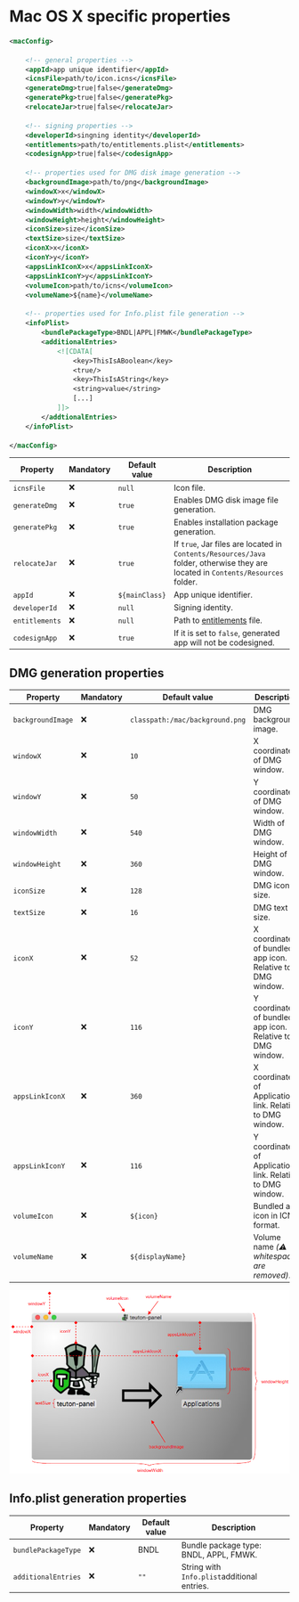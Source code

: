 # Mac OS X specific properties

```xml
<macConfig>

    <!-- general properties -->
    <appId>app unique identifier</appId>
    <icnsFile>path/to/icon.icns</icnsFile>
    <generateDmg>true|false</generateDmg>
    <generatePkg>true|false</generatePkg>
    <relocateJar>true|false</relocateJar>

    <!-- signing properties -->
    <developerId>singning identity</developerId>
    <entitlements>path/to/entitlements.plist</entitlements>
    <codesignApp>true|false</codesignApp>

    <!-- properties used for DMG disk image generation -->
    <backgroundImage>path/to/png</backgroundImage>
    <windowX>x</windowX>
    <windowY>y</windowY>
    <windowWidth>width</windowWidth>
    <windowHeight>height</windowHeight>
    <iconSize>size</iconSize>
    <textSize>size</textSize>
    <iconX>x</iconX>
    <iconY>y</iconY>
    <appsLinkIconX>x</appsLinkIconX>
    <appsLinkIconY>y</appsLinkIconY>
    <volumeIcon>path/to/icns</volumeIcon>
    <volumeName>${name}</volumeName>

    <!-- properties used for Info.plist file generation -->
    <infoPlist>
        <bundlePackageType>BNDL|APPL|FMWK</bundlePackageType>
        <additionalEntries>
            <![CDATA[
                <key>ThisIsABoolean</key>
                <true/>
                <key>ThisIsAString</key>
                <string>value</string>
                [...]
            ]]>
        </addtionalEntries>
    </infoPlist>

</macConfig>
```

| Property       | Mandatory | Default value  | Description                                                                                                                      |
| -------------- | --------- | -------------- | -------------------------------------------------------------------------------------------------------------------------------- |
| `icnsFile`     | :x:       | `null`         | Icon file.                                                                                                                       |
| `generateDmg`  | :x:       | `true`         | Enables DMG disk image file generation.                                                                                          |
| `generatePkg`  | :x:       | `true`         | Enables installation package generation.                                                                                         |
| `relocateJar`  | :x:       | `true`         | If `true`, Jar files are located in `Contents/Resources/Java` folder, otherwise they are located in `Contents/Resources` folder. |
| `appId`        | :x:       | `${mainClass}` | App unique identifier.                                                                                                           |
| `developerId`  | :x:       | `null`         | Signing identity.                                                                                                                |
| `entitlements` | :x:       | `null`         | Path to [entitlements](https://developer.apple.com/documentation/bundleresources/entitlements) file.                             |
| `codesignApp`  | :x:       | `true`         | If it is set to `false`, generated app will not be codesigned.                                                                   |

## DMG generation properties

| Property          | Mandatory | Default value                   | Description                                                |
| ----------------- | --------- | ------------------------------- | ---------------------------------------------------------- |
| `backgroundImage` | :x:       | `classpath:/mac/background.png` | DMG background  image.                                     |
| `windowX`         | :x:       | `10`                            | X coordinate of DMG window.                                |
| `windowY`         | :x:       | `50`                            | Y coordinate of DMG window.                                |
| `windowWidth`     | :x:       | `540`                           | Width of DMG window.                                       |
| `windowHeight`    | :x:       | `360`                           | Height of DMG window.                                      |
| `iconSize`        | :x:       | `128`                           | DMG icons size.                                            |
| `textSize`        | :x:       | `16`                            | DMG text size.                                             |
| `iconX`           | :x:       | `52`                            | X coordinate of bundled app icon. Relative to DMG window.  |
| `iconY`           | :x:       | `116`                           | Y coordinate of bundled app icon. Relative to DMG window.  |
| `appsLinkIconX`   | :x:       | `360`                           | X coordinate of Applications link. Relative to DMG window. |
| `appsLinkIconY`   | :x:       | `116`                           | Y coordinate of Applications link. Relative to DMG window. |
| `volumeIcon`      | :x:       | `${icon}`                       | Bundled app icon in ICNS format.                           |
| `volumeName`      | :x:       | `${displayName}`                | Volume name *(:warning: whitespaces are removed)*.         |

![DMG properties explained](dmg-properties-explained.png)

## Info.plist generation properties

| Property            | Mandatory | Default value | Description                                 |
| ------------------- | --------- | ------------- | ------------------------------------------- |
| `bundlePackageType` | :x:       | BNDL          | Bundle package type: BNDL, APPL, FMWK.      |
| `additionalEntries` | :x:       | `""`          | String with `Info.plist`additional entries. |
